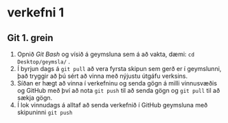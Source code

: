 # verkefni 1

## Git 1. grein

1. Opnið *Git Bash* og vísið á geymsluna sem á að vakta, dæmi:  ```cd Desktop/geymsla/``` . 
2. Í byrjun dags á ```git pull``` að vera fyrsta skipun sem gerð er í geymslunni, það tryggir að þú sért að vinna með nýjustu útgáfu verksins. 
3. Síðan er hægt að vinna í verkefninu og senda gögn á milli vinnusvæðis og GitHub með því að nota  ```git push``` til að senda gögn og ```git pull```  til að sækja gögn. 
4. Í lok vinnudags á alltaf að senda verkefnið í GitHub geymsluna með skipuninni ```git push``` 